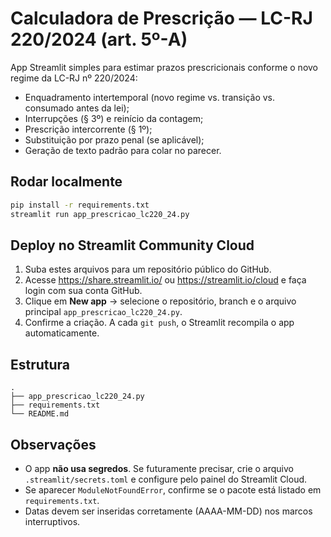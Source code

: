 # Calculadora de Prescrição — LC-RJ 220/2024 (art. 5º-A)

App Streamlit simples para estimar prazos prescricionais conforme o novo regime da LC-RJ nº 220/2024:
- Enquadramento intertemporal (novo regime vs. transição vs. consumado antes da lei);
- Interrupções (§ 3º) e reinício da contagem;
- Prescrição intercorrente (§ 1º);
- Substituição por prazo penal (se aplicável);
- Geração de texto padrão para colar no parecer.

## Rodar localmente
```bash
pip install -r requirements.txt
streamlit run app_prescricao_lc220_24.py
```

## Deploy no Streamlit Community Cloud
1. Suba estes arquivos para um repositório público do GitHub.
2. Acesse https://share.streamlit.io/ ou https://streamlit.io/cloud e faça login com sua conta GitHub.
3. Clique em **New app** → selecione o repositório, branch e o arquivo principal `app_prescricao_lc220_24.py`.
4. Confirme a criação. A cada `git push`, o Streamlit recompila o app automaticamente.

## Estrutura
```
.
├── app_prescricao_lc220_24.py
├── requirements.txt
└── README.md
```

## Observações
- O app **não usa segredos**. Se futuramente precisar, crie o arquivo `.streamlit/secrets.toml` e configure pelo painel do Streamlit Cloud.
- Se aparecer `ModuleNotFoundError`, confirme se o pacote está listado em `requirements.txt`.
- Datas devem ser inseridas corretamente (AAAA-MM-DD) nos marcos interruptivos.
